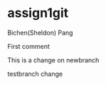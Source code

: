 # assign1git
Bichen(Sheldon) Pang

First comment


This is a change on newbranch

testbranch change
